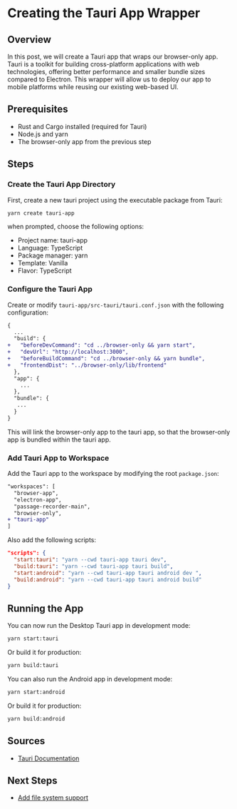 # Creating the Tauri App Wrapper

## Overview

In this post, we will create a Tauri app that wraps our browser-only app. Tauri is a toolkit for building cross-platform applications with web technologies, offering better performance and smaller bundle sizes compared to Electron. This wrapper will allow us to deploy our app to mobile platforms while reusing our existing web-based UI.

## Prerequisites

- Rust and Cargo installed (required for Tauri)
- Node.js and yarn
- The browser-only app from the previous step

## Steps

### Create the Tauri App Directory

First, create a new tauri project using the executable package from Tauri:

```bash
yarn create tauri-app
```

when prompted, choose the following options:

- Project name: tauri-app
- Language: TypeScript
- Package manager: yarn
- Template: Vanilla
- Flavor: TypeScript

### Configure the Tauri App

Create or modify `tauri-app/src-tauri/tauri.conf.json` with the following configuration:

```diff
{
  ...
  "build": {
+   "beforeDevCommand": "cd ../browser-only && yarn start",
+   "devUrl": "http://localhost:3000",
+   "beforeBuildCommand": "cd ../browser-only && yarn bundle",
+   "frontendDist": "../browser-only/lib/frontend"
  },
  "app": {
    ...
  },
  "bundle": {
   ...
  }
}
```

This will link the browser-only app to the tauri app, so that the browser-only app is bundled within the tauri app.

### Add Tauri App to Workspace

Add the Tauri app to the workspace by modifying the root `package.json`:

```diff
"workspaces": [
  "browser-app",
  "electron-app",
  "passage-recorder-main",
  "browser-only",
+ "tauri-app"
]
```

Also add the following scripts:

```json
"scripts": {
  "start:tauri": "yarn --cwd tauri-app tauri dev",
  "build:tauri": "yarn --cwd tauri-app tauri build",
  "start:android": "yarn --cwd tauri-app tauri android dev ",
  "build:android": "yarn --cwd tauri-app tauri android build"
}
```

## Running the App

You can now run the Desktop Tauri app in development mode:

```bash
yarn start:tauri
```

Or build it for production:

```bash
yarn build:tauri
```

You can also run the Android app in development mode:

```bash
yarn start:android
```

Or build it for production:

```bash
yarn build:android
```

## Sources

- [Tauri Documentation](https://v2.tauri.app/start/create-project/#scaffold-a-new-project)

## Next Steps

- [Add file system support](5-adding-file-system-support.md)
